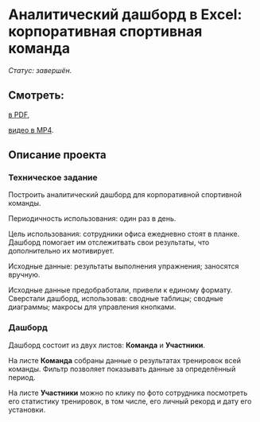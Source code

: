 # Аналитический дашборд в Excel: корпоративная спортивная команда
*Статус: завершён.*

## Смотреть:
[в PDF](https://github.com/niksan-da/Portfolio/blob/main/Dashbord_Sportteam/Dashbord_Sportteam.pdf),
  
[видео в MP4](https://github.com/niksan-da/Portfolio/blob/main/Dashbord_Sportteam/Dashbord_Sportteam.mp4).

## Описание проекта
### Техническое задание
Построить аналитический дашборд для корпоративной спортивной команды. 
 
Периодичность использования: один раз в день.
 
Цель использования: сотрудники офиса ежедневно стоят в планке. Дашборд помогает им отслежитвать свои результаты, что дополнительно их мотивирует.

Исходные данные: результаты выполнения упражнения; заносятся вручную.

Исходные данные предобработали, привели к единому формату.
Сверстали дашборд, использовав: сводные таблицы; сводные диаграммы; макросы для управления кнопками.

### Дашборд
Дашборд состоит из двух листов: **Команда** и **Участники**.
  
На листе **Команда** собраны данные о результатах тренировок всей команды. Фильтр позволяет показывать данные за определённый период.
  
На листе **Участники** можно по клику по фото сотрудника посмотреть его статистику тренировок, в том числе, его личный рекорд и дату его установки.
